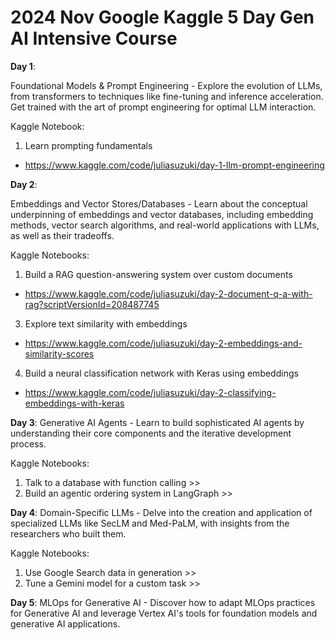 # 2024 Nov Google Kaggle 5 Day Gen AI Intensive Course

**Day 1**: 

Foundational Models & Prompt Engineering - Explore the evolution of LLMs, from transformers to techniques like fine-tuning and inference acceleration. Get trained with the art of prompt engineering for optimal LLM interaction.

Kaggle Notebook:
1. Learn prompting fundamentals
- https://www.kaggle.com/code/juliasuzuki/day-1-llm-prompt-engineering


**Day 2**: 

Embeddings and Vector Stores/Databases - Learn about the conceptual underpinning of embeddings and vector databases, including embedding methods, vector search algorithms, and real-world applications with LLMs, as well as their tradeoffs.

Kaggle Notebooks:
1.	Build a RAG question-answering system over custom documents
- https://www.kaggle.com/code/juliasuzuki/day-2-document-q-a-with-rag?scriptVersionId=208487745
3.	Explore text similarity with embeddings
- https://www.kaggle.com/code/juliasuzuki/day-2-embeddings-and-similarity-scores 
4.	Build a neural classification network with Keras using embeddings
- https://www.kaggle.com/code/juliasuzuki/day-2-classifying-embeddings-with-keras 

**Day 3**: Generative AI Agents - Learn to build sophisticated AI agents by understanding their core components and the iterative development process.

Kaggle Notebooks:
1.	 Talk to a database with function calling >> 
2.	 Build an agentic ordering system in LangGraph >> 

**Day 4**: Domain-Specific LLMs - Delve into the creation and application of specialized LLMs like SecLM and Med-PaLM, with insights from the researchers who built them.

Kaggle Notebooks:
1.	 Use Google Search data in generation >> 
2.	Tune a Gemini model for a custom task >> 

**Day 5**: MLOps for Generative AI - Discover how to adapt MLOps practices for Generative AI and leverage Vertex AI's tools for foundation models and generative AI applications.
